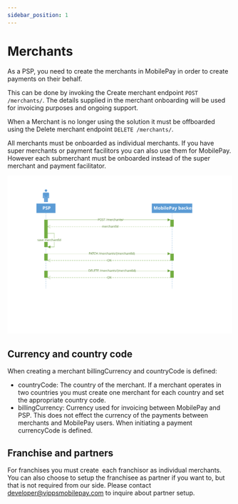 ```yaml
---
sidebar_position: 1
---
```


# Merchants

As a PSP, you need to create the merchants in MobilePay in order to create payments on their behalf.

This can be done by invoking the Create merchant endpoint `POST /merchants/`.
The details supplied in the merchant onboarding will be used for invoicing purposes and ongoing support.

When a Merchant is no longer using the solution it must be offboarded using the Delete merchant endpoint `DELETE /merchants/`.

All merchants must be onboarded as individual merchants. If you have super merchants or payment facilitors you can also use them for MobilePay. However each submerchant must be onboarded instead of the super merchant and payment facilitator.

[![merchant sequence diagram](/img/online-merchant-sequence-diagram.svg)](/img/online-merchant-sequence-diagram.svg)

## Currency and country code

When creating a merchant billingCurrency and countryCode is defined:

* countryCode: The country of the merchant. If a merchant operates in two countries you must create one merchant for each country and set the appropriate country code.
* billingCurrency: Currency used for invoicing between MobilePay and PSP. This does not effect the currency of the payments between merchants and MobilePay users. When initiating a payment currencyCode is defined.

## Franchise and partners

For franchises you must create  each franchisor as individual merchants. You can also choose to setup the franchisee as partner if you want to, but that is not required from our side. Please contact developer@vippsmobilepay.com to inquire about partner setup.
